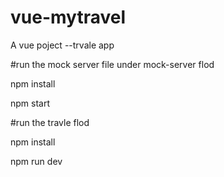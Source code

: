 # vue-mytravel

A vue poject --trvale app

#run the mock server file under mock-server flod

npm install

npm start

#run the travle flod

npm install

npm run dev
